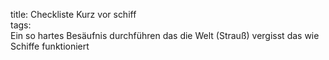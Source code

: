 title: Checkliste Kurz vor schiff  
tags:   
Ein so hartes Besäufnis durchführen das die Welt (Strauß) vergisst das wie Schiffe funktioniert